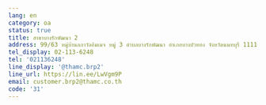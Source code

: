 ```yaml
---
lang: en
category: oa
status: true
title: สาขาบางรักพัฒนา 2
address: 99/63 หมู่บ้านลภาวัลอิมเมจ หมู่ 3 ตำบลบางรักพัฒนา อำเภอบางบัวทอง จังหวัดนนทบุรี 11110
tel_display: 02-113-6248
tel: '021136248'
line_display: '@thamc.brp2'
line_url: https://lin.ee/LwVgm9P
email: customer.brp2@thamc.co.th
code: '31'
---
```

